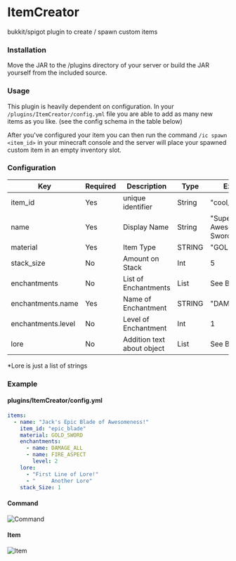 # ItemCreator
bukkit/spigot plugin to create / spawn custom items

### Installation

Move the JAR to the /plugins directory of your server or build the JAR yourself from the included source.

### Usage

This plugin is heavily dependent on configuration.  In your `/plugins/ItemCreator/config.yml` file you are able to
add as many new items as you like. (see the config schema in the table below)

After you've configured your item you can then run the command `/ic spawn <item_id>` in your minecraft console and
the server will place your spawned custom item in an empty inventory slot.

### Configuration

| Key           | Required      | Description       | Type   | Example | Default |
| ------------- | ------------- | ----------------- | ------ | ------- | ------- |
| item_id       | Yes           | unique identifier | String | "cool_sword" | |
| name          | Yes           | Display Name      | String | "Super Awesome Sword" | |
| material      | Yes           | Item Type         | STRING | "GOLD_SWORD" | |
| stack_size    | No            | Amount on Stack   | Int    | 5 | 1 |
| enchantments  | No            | List of Enchantments | List | See Below | |
| enchantments.name | Yes       | Name of Enchantment | STRING | "DAMAGE_ALL" | | 
| enchantments.level | No       | Level of Enchantment | Int | 1 | Lowest Available |
| lore          | No            | Addition text about object | List | See Below* |

*Lore is just a list of strings


### Example

#### plugins/ItemCreator/config.yml

```yaml
items:
  - name: "Jack's Epic Blade of Awesomeness!"
    item_id: "epic_blade"
    material: GOLD_SWORD
    enchantments:
      - name: DAMAGE_ALL
      - name: FIRE_ASPECT
        level: 2
    lore:
      - "First Line of Lore!"
      - "     Another Lore"
    stack_Size: 1
```
#### Command
![Command](http://static.joel.io/ss1.png)

#### Item
![Item](http://static.joel.io/ss2.png)

